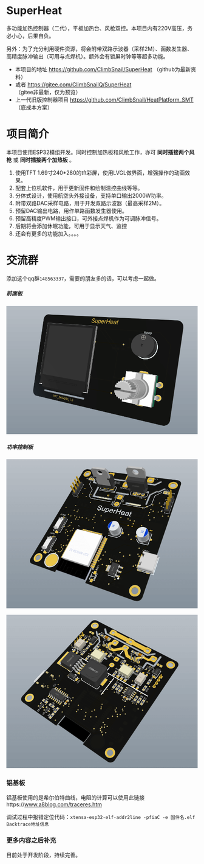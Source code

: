 # SuperHeat
多功能加热控制器（二代），平板加热台、风枪双控。本项目内有220V高压，务必小心，后果自负。

另外：为了充分利用硬件资源，将会附带双路示波器（采样2M）、函数发生器、高精度脉冲输出（可用与点焊机）。额外会有锁屏时钟等等超多功能。

* 本项目的地址 https://github.com/ClimbSnail/SuperHeat （github为最新资料）
* 或者 https://gitee.com/ClimbSnailQ/SuperHeat （gitee非最新，仅为预览）
* 上一代旧版控制器项目 https://github.com/ClimbSnail/HeatPlatform_SMT （底成本方案）

# 项目简介
本项目使用ESP32模组开发。同时控制加热板和风枪工作，亦可 __同时插接两个风枪__ 或 __同时插接两个加热板__ 。

1. 使用TFT 1.69寸240*280的tft彩屏，使用LVGL做界面，增强操作的动画效果。
2. 配套上位机软件，用于更新固件和绘制温控曲线等等。
3. 分体式设计，使用航空头外接设备，支持单口输出2000W功率。
4. 附带双路DAC采样电路，用于开发双路示波器（最高采样2M）。
5. 预留DAC输出电路，用作单路函数发生器使用。
6. 预留高精度PWM输出接口，可外接点焊机作为可调脉冲信号。
7. 后期将会添加休眠功能，可用于显示天气、监控
8. 还会有更多的功能加入。。。。

# 交流群
添加这个qq群`148563337`，需要的朋友多的话，可以考虑一起做。

##### 前面板
![SuperHeat](Images/SuperHeat.png)

##### 功率控制板
![SuperHeat](Images/SuperHeat_Ctrl_F.png)

![SuperHeat](Images/SuperHeat_Ctrl_B.png)

### 铝基板
铝基板使用的是希尔伯特曲线，电阻的计算可以使用此链接https://www.a8blog.com/traceres.htm



调试过程中报错定位代码：`xtensa-esp32-elf-addr2line -pfiaC -e 固件名.elf Backtrace地址信息`

### 更多内容之后补充
目前处于开发阶段，持续完善。